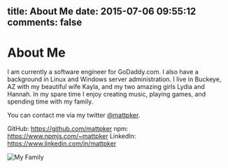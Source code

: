 title: About Me
date: 2015-07-06 09:55:12
comments: false
---
# About Me

I am currently a software engineer for GoDaddy.com. I also have a background in Linux and Windows server administration. I live in Buckeye, AZ with my beautiful wife Kayla, and my two amazing girls Lydia and Hannah. In my spare time I enjoy creating music, playing games, and spending time with my family.

You can contact me via my twitter [@mattpker](https://twitter.com/mattpker).

GitHub: https://github.com/mattpker
npm: https://www.npmjs.com/~mattpker
LinkedIn: https://www.linkedin.com/in/mattpker

![My Family](/images/family.jpg "My Family")
